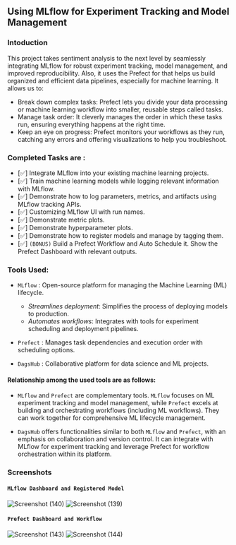 ## Using MLflow for Experiment Tracking and Model Management
### Intoduction
This project takes sentiment analysis to the next level by seamlessly integrating MLflow for robust experiment tracking, model management, and improved reproducibility. Also, it uses the Prefect for that helps us build organized and efficient data pipelines, especially for machine learning. 
It allows us to:
- Break down complex tasks: Prefect lets you divide your data processing or machine learning workflow into smaller, reusable steps called tasks.
- Manage task order: It cleverly manages the order in which these tasks run, ensuring everything happens at the right time.
- Keep an eye on progress: Prefect monitors your workflows as they run, catching any errors and offering visualizations to help you troubleshoot.

### Completed Tasks are :
- [✅] Integrate MLflow into your existing machine learning projects.
- [✅] Train machine learning models while logging relevant information with MLflow.
- [✅] Demonstrate how to log parameters, metrics, and artifacts using MLflow tracking APIs.
- [✅] Customizing MLflow UI with run names.
- [✅] Demonstrate metric plots.
- [✅] Demonstrate hyperparameter plots.
- [✅] Demonstrate how to register models and manage by tagging them.
- [✅] `(BONUS)` Build a Prefect Workflow and Auto Schedule it. Show the Prefect Dashboard with relevant outputs.

### Tools Used:
- `MLflow` : Open-source platform for managing the Machine Learning (ML) lifecycle.
   - *Streamlines deployment*: Simplifies the process of deploying models to production.
   - *Automates workflows*: Integrates with tools for experiment scheduling and deployment pipelines.

- `Prefect` : Manages task dependencies and execution order with scheduling options.
- `DagsHub` : Collaborative platform for data science and ML projects.

#### Relationship among the used tools are as follows: 
- `MLflow` and `Prefect` are complementary tools. `MLflow` focuses on ML experiment tracking and model management, while `Prefect` excels at building and orchestrating workflows (including ML workflows). They can work together for comprehensive ML lifecycle management.

- `DagsHub` offers functionalities similar to both `MLflow` and `Prefect`, with an emphasis on collaboration and version control. It can integrate with MLflow for experiment tracking and leverage Prefect for workflow orchestration within its platform.

### Screenshots
#### `MLflow Dashboard and Registered Model`
![Screenshot (140)](https://github.com/vjabhi000985/MLflow_Prefect_Orchestration/assets/46738718/857b714b-0ff0-4622-b947-3df24948ae61)
![Screenshot (139)](https://github.com/vjabhi000985/MLflow_Prefect_Orchestration/assets/46738718/d986dd3d-9023-4fc0-9f77-f27ce8e555fd)

#### `Prefect Dashboard and Workflow`
![Screenshot (143)](https://github.com/vjabhi000985/MLflow_Prefect_Orchestration/assets/46738718/7bb9b3b9-8bc6-4919-9a1a-773cea73e411)
![Screenshot (144)](https://github.com/vjabhi000985/MLflow_Prefect_Orchestration/assets/46738718/f1d88a6d-4478-4067-9276-9394aead4952)
